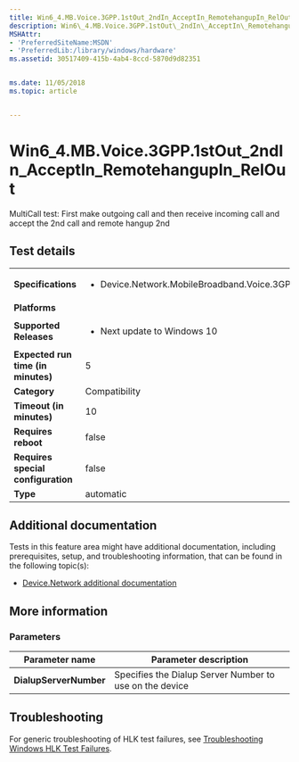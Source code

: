 ```yaml
---
title: Win6_4.MB.Voice.3GPP.1stOut_2ndIn_AcceptIn_RemotehangupIn_RelOut
description: Win6\_4.MB.Voice.3GPP.1stOut\_2ndIn\_AcceptIn\_RemotehangupIn\_RelOut
MSHAttr:
- 'PreferredSiteName:MSDN'
- 'PreferredLib:/library/windows/hardware'
ms.assetid: 30517409-415b-4ab4-8ccd-5870d9d82351


ms.date: 11/05/2018
ms.topic: article


---
```


# Win6_4.MB.Voice.3GPP.1stOut_2ndIn_AcceptIn_RemotehangupIn_RelOut


MultiCall test: First make outgoing call and then receive incoming call and accept the 2nd call and remote hangup 2nd

## Test details

|||
|---|---|
| **Specifications**  | <ul><li>Device.Network.MobileBroadband.Voice.3GPP.Discretional</li></ul> |  
| **Platforms**   | <ul></ul> |
| **Supported Releases** | <ul><li>Next update to Windows 10</li></ul> |
|**Expected run time (in minutes)**| 5 |
|**Category**| Compatibility |
|**Timeout (in minutes)**| 10 |
|**Requires reboot**| false |
|**Requires special configuration**| false |
|**Type**| automatic |



## <span id="Additional_documentation"></span><span id="additional_documentation"></span><span id="ADDITIONAL_DOCUMENTATION"></span>Additional documentation


Tests in this feature area might have additional documentation, including prerequisites, setup, and troubleshooting information, that can be found in the following topic(s):

-   [Device.Network additional documentation](device-network-additional-documentation.md)

## <span id="More_information"></span><span id="more_information"></span><span id="MORE_INFORMATION"></span>More information


### <span id="Parameters"></span><span id="parameters"></span><span id="PARAMETERS"></span>Parameters

| Parameter name         | Parameter description                                   |
|------------------------|---------------------------------------------------------|
| **DialupServerNumber** | Specifies the Dialup Server Number to use on the device |



## <span id="Troubleshooting"></span><span id="troubleshooting"></span><span id="TROUBLESHOOTING"></span>Troubleshooting


For generic troubleshooting of HLK test failures, see [Troubleshooting Windows HLK Test Failures](../user/troubleshooting-windows-hlk-test-failures.md).










